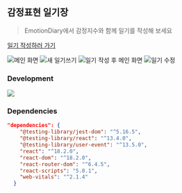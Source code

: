 ## 감정표현 일기장

> EmotionDiary에서 감정지수와 함께 일기를 작성해 보세요

[일기 작성하러 가기](https://taeho-diary-project.web.app/)

![메인 화면](/public/assets/%40img_home.png)
![새 일기쓰기](/public/assets/%40img_new.png)
![일기 작성 후 메인 화면](/public/assets/%40img_home2.png)
![일기 수정](/public/assets/%40img_edit.png)

### Development

<img src="https://img.shields.io/badge/React-v18-purple" />

### Dependencies

```json
"dependencies": {
    "@testing-library/jest-dom": "^5.16.5",
    "@testing-library/react": "^13.4.0",
    "@testing-library/user-event": "^13.5.0",
    "react": "^18.2.0",
    "react-dom": "^18.2.0",
    "react-router-dom": "^6.4.5",
    "react-scripts": "5.0.1",
    "web-vitals": "^2.1.4"
  }
```
